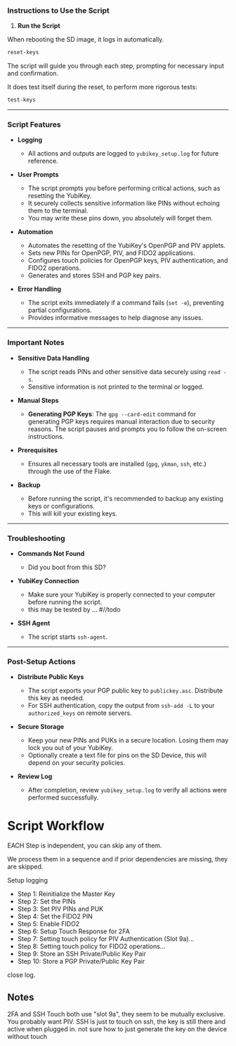 ### **Instructions to Use the Script**

1. **Run the Script**

When rebooting the SD image, it logs in automatically.

   ```bash
   reset-keys
   ```
   The script will guide you through each step, prompting for necessary input and confirmation.

   It does test itself during the reset, to perform more rigorous tests:

   ```bash
   test-keys
   ```
---

### **Script Features**

- **Logging**

  - All actions and outputs are logged to `yubikey_setup.log` for future reference.

- **User Prompts**

  - The script prompts you before performing critical actions, such as resetting the YubiKey.
  - It securely collects sensitive information like PINs without echoing them to the terminal.
  - You may write these pins down, you absolutely will forget them.

- **Automation**

  - Automates the resetting of the YubiKey's OpenPGP and PIV applets.
  - Sets new PINs for OpenPGP, PIV, and FIDO2 applications.
  - Configures touch policies for OpenPGP keys, PIV authentication, and FIDO2 operations.
  - Generates and stores SSH and PGP key pairs.

- **Error Handling**

  - The script exits immediately if a command fails (`set -e`), preventing partial configurations.
  - Provides informative messages to help diagnose any issues.

---

### **Important Notes**

- **Sensitive Data Handling**

  - The script reads PINs and other sensitive data securely using `read -s`.
  - Sensitive information is not printed to the terminal or logged.

- **Manual Steps**

  - **Generating PGP Keys**: The `gpg --card-edit` command for generating PGP keys requires manual interaction due to security reasons. The script pauses and prompts you to follow the on-screen instructions.
  
- **Prerequisites**

  - Ensures all necessary tools are installed (`gpg`, `ykman`, `ssh`, etc.) through the use of the Flake.

- **Backup**

  - Before running the script, it's recommended to backup any existing keys or configurations.
  - This will kill your existing keys.

---

### **Troubleshooting**

- **Commands Not Found**

  - Did you boot from this SD?

- **YubiKey Connection**

  - Make sure your YubiKey is properly connected to your computer before running the script.
  - this may be tested by ... #//todo

- **SSH Agent**

  - The script starts `ssh-agent`.

---

### **Post-Setup Actions**

- **Distribute Public Keys**

  - The script exports your PGP public key to `publickey.asc`. Distribute this key as needed.
  - For SSH authentication, copy the output from `ssh-add -L` to your `authorized_keys` on remote servers.

- **Secure Storage**

  - Keep your new PINs and PUKs in a secure location. Losing them may lock you out of your YubiKey.
  - Optionally create a text file for pins on the SD Device, this will depend on your security policies. 

- **Review Log**

  - After completion, review `yubikey_setup.log` to verify all actions were performed successfully.


# Script Workflow

EACH Step is independent, you can skip any of them.

We process them in a sequence and if prior dependencies are missing, they are skipped.

Setup logging

- Step 1: Reinitialize the Master Key
- Step 2: Set the PINs
- Step 3: Set PIV PINs and PUK
- Step 4: Set the FIDO2 PIN
- Step 5: Enable FIDO2
- Step 6: Setup Touch Response for 2FA
- Step 7: Setting touch policy for PIV Authentication (Slot 9a)...
- Step 8: Setting touch policy for FIDO2 operations...
- Step 9: Store an SSH Private/Public Key Pair
- Step 10: Store a PGP Private/Public Key Pair

close log.

## Notes

2FA and SSH Touch both use "slot 9a", they seem to be mutually exclusive.
You probably want PIV.
SSH is just to touch on ssh, the key is still there and active when plugged in.
not sure how to just generate the key on the device without touch
